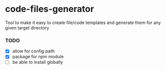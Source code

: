 # code-files-generator

Tool to make it easy to create file/code templates and generate them for any given target directory

### TODO

- [x] allow for config path
- [x] package for npm module
- [ ] be able to install globally
